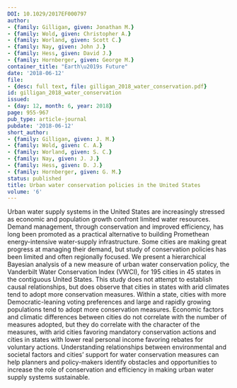 ```yaml
---
DOI: 10.1029/2017EF000797
author:
- {family: Gilligan, given: Jonathan M.}
- {family: Wold, given: Christopher A.}
- {family: Worland, given: Scott C.}
- {family: Nay, given: John J.}
- {family: Hess, given: David J.}
- {family: Hornberger, given: George M.}
container_title: "Earth\u2019s Future"
date: '2018-06-12'
file:
- {desc: full text, file: gilligan_2018_water_conservation.pdf}
id: gilligan_2018_water_conservation
issued:
- {day: 12, month: 6, year: 2018}
page: 955-967
pub_type: article-journal
pubdate: '2018-06-12'
short_author:
- {family: Gilligan, given: J. M.}
- {family: Wold, given: C. A.}
- {family: Worland, given: S. C.}
- {family: Nay, given: J. J.}
- {family: Hess, given: D. J.}
- {family: Hornberger, given: G. M.}
status: published
title: Urban water conservation policies in the United States
volume: '6'
---
```

Urban water supply systems in the United States are increasingly stressed as economic and population growth confront limited water resources. Demand management, through conservation and improved efficiency, has long been promoted as a practical alternative to building Promethean energy-intensive water-supply infrastructure. Some cities are making great progress at managing their demand, but study of conservation policies has been limited and often regionally focused. We present a hierarchical Bayesian analysis of a new measure of urban water conservation policy, the Vanderbilt Water Conservation Index (VWCI), for 195 cities in 45 states in the contiguous United States. This study does not attempt to establish causal relationships, but does observe that cities in states with arid climates tend to adopt more conservation measures. Within a state, cities with more Democratic-leaning voting preferences and large and rapidly growing populations tend to adopt more conservation measures. Economic factors and climatic differences between cities do not correlate with the number of measures adopted, but they do correlate with the character of the measures, with arid cities favoring mandatory conservation actions and cities in states with lower real personal income favoring rebates for voluntary actions. Understanding relationships between environmental and societal factors and cities&#8217; support for water conservation measures can help planners and policy-makers identify obstacles and opportunities to increase the role of conservation and efficiency in making urban water supply systems sustainable.
